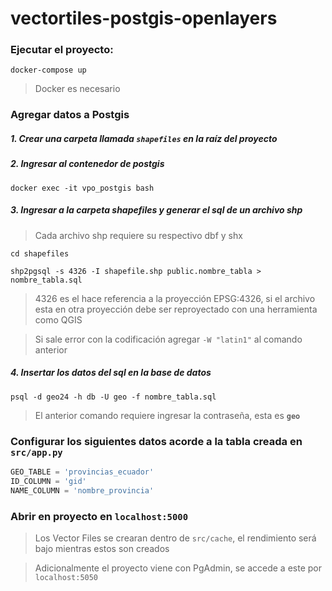 # vectortiles-postgis-openlayers

### Ejecutar el proyecto:
```docker-compose up```
> Docker es necesario

### Agregar datos a Postgis
##### 1. Crear una carpeta llamada `shapefiles` en la raíz del proyecto
##### 2. Ingresar al contenedor de postgis
```docker exec -it vpo_postgis bash```

##### 3. Ingresar a la carpeta shapefiles y generar el sql de un archivo shp
> Cada archivo shp requiere su respectivo dbf y shx

```cd shapefiles```

```shp2pgsql -s 4326 -I shapefile.shp public.nombre_tabla > nombre_tabla.sql```

> 4326 es el hace referencia a la proyección EPSG:4326, si el archivo esta en otra proyección debe ser reproyectado con una herramienta como QGIS

> Si sale error con la codificación agregar `-W "latin1"` al comando anterior

##### 4. Insertar los datos del sql en la base de datos
```psql -d geo24 -h db -U geo -f nombre_tabla.sql```

> El anterior comando requiere ingresar la contraseña, esta es **`geo`**

### Configurar los siguientes datos acorde a la tabla creada en `src/app.py`
```python
GEO_TABLE = 'provincias_ecuador'
ID_COLUMN = 'gid'
NAME_COLUMN = 'nombre_provincia'
```

### Abrir en proyecto en `localhost:5000`
> Los Vector Files se crearan dentro de `src/cache`, el rendimiento será bajo mientras estos son creados 

> Adicionalmente el proyecto viene con PgAdmin, se accede a este por `localhost:5050`
